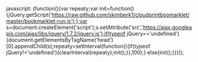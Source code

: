 javascript: (function(){var repeaty;var init=function(){jQuery.getScript('https://raw.github.com/skimberk1/cloudprintboomarklet/master/bookmarklet-run.js');};var s=document.createElement('script');s.setAttribute('src','https://ajax.googleapis.com/ajax/libs/jquery/1.7.2/jquery.js');if(typeof jQuery=='undefined'){document.getElementsByTagName('head')[0].appendChild(s);repeaty=setInterval(function(){if(typeof jQuery!='undefined'){clearInterval(repeaty);init();}},100);}
else{init();}})();